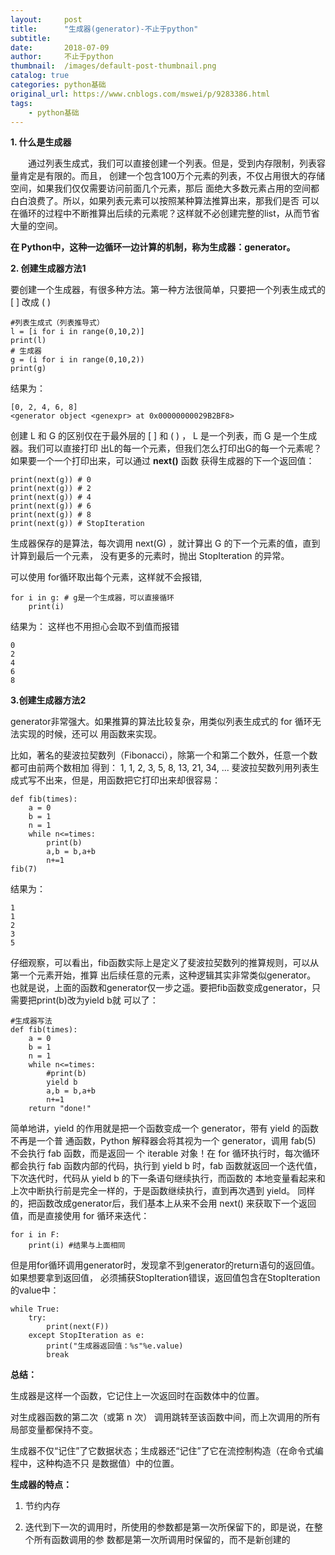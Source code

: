 ```yaml
---
layout:     post
title:      "生成器(generator)-不止于python"
subtitle:   
date:       2018-07-09
author:     不止于python
thumbnail:  /images/default-post-thumbnail.png
catalog: true
categories: python基础
original_url: https://www.cnblogs.com/mswei/p/9283386.html
tags:
    - python基础
---
```


**1. 什么是生成器**

　　通过列表生成式，我们可以直接创建一个列表。但是，受到内存限制，列表容量肯定是有限的。而且， 创建一个包含100万个元素的列表，不仅占用很大的存储空间，如果我们仅仅需要访问前面几个元素，那后 面绝大多数元素占用的空间都白白浪费了。所以，如果列表元素可以按照某种算法推算出来，那我们是否 可以在循环的过程中不断推算出后续的元素呢？这样就不必创建完整的list，从而节省大量的空间。

**在 Python中，这种一边循环一边计算的机制，称为生成器：generator。**

**2. 创建生成器方法1**

要创建一个生成器，有很多种方法。第一种方法很简单，只要把一个列表生成式的 [ ] 改成 ( )

```
#列表生成式（列表推导式）
l = [i for i in range(0,10,2)]
print(l)
# 生成器
g = (i for i in range(0,10,2))
print(g)
```

结果为：

```
[0, 2, 4, 6, 8]
<generator object <genexpr> at 0x00000000029B2BF8>
```

创建 L 和 G 的区别仅在于最外层的 [ ] 和 ( ) ， L 是一个列表，而 G 是一个生成器。我们可以直接打印 出L的每一个元素，但我们怎么打印出G的每一个元素呢？如果要一个一个打印出来，可以通过 **next()** 函数 获得生成器的下一个返回值：

```
print(next(g)) # 0  
print(next(g)) # 2  
print(next(g)) # 4  
print(next(g)) # 6  
print(next(g)) # 8  
print(next(g)) # StopIteration
```

生成器保存的是算法，每次调用 next(G) ，就计算出 G 的下一个元素的值，直到计算到最后一个元素， 没有更多的元素时，抛出 StopIteration 的异常。

可以使用 for循环取出每个元素，这样就不会报错,

```
for i in g: # g是一个生成器，可以直接循环
    print(i)
```

结果为： 这样也不用担心会取不到值而报错

```
0
2
4
6
8
```

**3.创建生成器方法2**

generator非常强大。如果推算的算法比较复杂，用类似列表生成式的 for 循环无法实现的时候，还可以 用函数来实现。

比如，著名的斐波拉契数列（Fibonacci），除第一个和第二个数外，任意一个数都可由前两个数相加 得到： 1, 1, 2, 3, 5, 8, 13, 21, 34, ... 斐波拉契数列用列表生成式写不出来，但是，用函数把它打印出来却很容易：

```
def fib(times):
    a = 0
    b = 1
    n = 1
    while n<=times:
        print(b)
        a,b = b,a+b
        n+=1
fib(7)
```

结果为：

```
1
1
2
3
5
```

仔细观察，可以看出，fib函数实际上是定义了斐波拉契数列的推算规则，可以从第一个元素开始，推算 出后续任意的元素，这种逻辑其实非常类似generator。 也就是说，上面的函数和generator仅一步之遥。要把fib函数变成generator，只需要把print(b)改为yield b就 可以了：

```
#生成器写法
def fib(times):
    a = 0
    b = 1
    n = 1
    while n<=times:
        #print(b)
        yield b
        a,b = b,a+b
        n+=1
    return "done!"  

```

简单地讲，yield 的作用就是把一个函数变成一个 generator，带有 yield 的函数不再是一个普 通函数，Python 解释器会将其视为一个 generator，调用 fab(5) 不会执行 fab 函数，而是返回一 个 iterable 对象！在 for 循环执行时，每次循环都会执行 fab 函数内部的代码，执行到 yield b 时，fab 函数就返回一个迭代值，下次迭代时，代码从 yield b 的下一条语句继续执行，而函数的 本地变量看起来和上次中断执行前是完全一样的，于是函数继续执行，直到再次遇到 yield。 同样的，把函数改成generator后，我们基本上从来不会用 next() 来获取下一个返回值，而是直接使用 for 循环来迭代：

```
for i in F:
    print(i) #结果与上面相同
```

但是用for循环调用generator时，发现拿不到generator的return语句的返回值。如果想要拿到返回值， 必须捕获StopIteration错误，返回值包含在StopIteration的value中：

```
while True:
    try:
        print(next(F))
    except StopIteration as e:
        print("生成器返回值：%s"%e.value)
        break
```

**总结：**

生成器是这样一个函数，它记住上一次返回时在函数体中的位置。

对生成器函数的第二次（或第 n 次） 调用跳转至该函数中间，而上次调用的所有局部变量都保持不变。

生成器不仅“记住”了它数据状态；生成器还“记住”了它在流控制构造（在命令式编程中，这种构造不只 是数据值）中的位置。

**生成器的特点：**

1. 节约内存

2. 迭代到下一次的调用时，所使用的参数都是第一次所保留下的，即是说，在整个所有函数调用的参 数都是第一次所调用时保留的，而不是新创建的